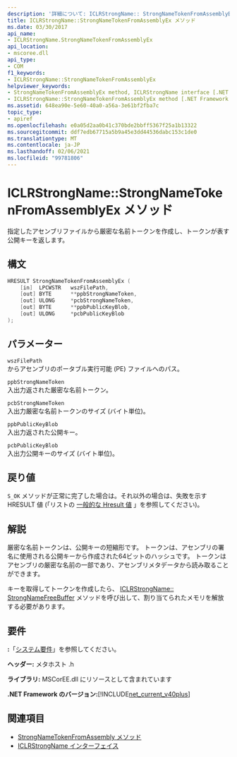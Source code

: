 ```yaml
---
description: '詳細について: ICLRStrongName:: StrongNameTokenFromAssemblyEx メソッド'
title: ICLRStrongName::StrongNameTokenFromAssemblyEx メソッド
ms.date: 03/30/2017
api_name:
- ICLRStrongName.StrongNameTokenFromAssemblyEx
api_location:
- mscoree.dll
api_type:
- COM
f1_keywords:
- ICLRStrongName::StrongNameTokenFromAssemblyEx
helpviewer_keywords:
- StrongNameTokenFromAssemblyEx method, ICLRStrongName interface [.NET Framework hosting]
- ICLRStrongName::StrongNameTokenFromAssemblyEx method [.NET Framework hosting]
ms.assetid: 648ea90e-5e60-40a0-a56a-3e61bf2fba7c
topic_type:
- apiref
ms.openlocfilehash: e0a05d2aa0b41c370bde2bbff5367f25a1b13322
ms.sourcegitcommit: ddf7edb67715a5b9a45e3dd44536dabc153c1de0
ms.translationtype: MT
ms.contentlocale: ja-JP
ms.lasthandoff: 02/06/2021
ms.locfileid: "99781806"
---
```

# <a name="iclrstrongnamestrongnametokenfromassemblyex-method"></a>ICLRStrongName::StrongNameTokenFromAssemblyEx メソッド

指定したアセンブリファイルから厳密な名前トークンを作成し、トークンが表す公開キーを返します。  
  
## <a name="syntax"></a>構文  
  
```cpp  
HRESULT StrongNameTokenFromAssemblyEx (  
    [in]  LPCWSTR   wszFilePath,  
    [out] BYTE      **ppbStrongNameToken,  
    [out] ULONG     *pcbStrongNameToken,  
    [out] BYTE      **ppbPublicKeyBlob,  
    [out] ULONG     *pcbPublicKeyBlob  
);  
```  
  
## <a name="parameters"></a>パラメーター  

 `wszFilePath`  
 からアセンブリのポータブル実行可能 (PE) ファイルへのパス。  
  
 `ppbStrongNameToken`  
 入出力返された厳密な名前トークン。  
  
 `pcbStrongNameToken`  
 入出力厳密な名前トークンのサイズ (バイト単位)。  
  
 `ppbPublicKeyBlob`  
 入出力返された公開キー。  
  
 `pcbPublicKeyBlob`  
 入出力公開キーのサイズ (バイト単位)。  
  
## <a name="return-value"></a>戻り値  

 `S_OK` メソッドが正常に完了した場合は。それ以外の場合は、失敗を示す HRESULT 値 (「リストの [一般的な Hresult 値](/windows/win32/seccrypto/common-hresult-values) 」を参照してください)。  
  
## <a name="remarks"></a>解説  

 厳密な名前トークンは、公開キーの短縮形です。 トークンは、アセンブリの署名に使用される公開キーから作成された64ビットのハッシュです。 トークンはアセンブリの厳密な名前の一部であり、アセンブリメタデータから読み取ることができます。  
  
 キーを取得してトークンを作成したら、 [ICLRStrongName:: StrongNameFreeBuffer](iclrstrongname-strongnamefreebuffer-method.md) メソッドを呼び出して、割り当てられたメモリを解放する必要があります。  
  
## <a name="requirements"></a>要件  

 **:**「[システム要件](../../get-started/system-requirements.md)」を参照してください。  
  
 **ヘッダー:** メタホスト .h  
  
 **ライブラリ:** MSCorEE.dll にリソースとして含まれています  
  
 **.NET Framework のバージョン:**[!INCLUDE[net_current_v40plus](../../../../includes/net-current-v40plus-md.md)]  
  
## <a name="see-also"></a>関連項目

- [StrongNameTokenFromAssembly メソッド](iclrstrongname-strongnametokenfromassembly-method.md)
- [ICLRStrongName インターフェイス](iclrstrongname-interface.md)
